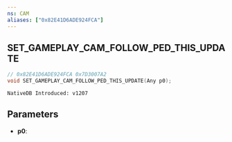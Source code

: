 ```yaml
---
ns: CAM
aliases: ["0x82E41D6ADE924FCA"]
---
```

## SET_GAMEPLAY_CAM_FOLLOW_PED_THIS_UPDATE

```c
// 0x82E41D6ADE924FCA 0x7D3007A2
void SET_GAMEPLAY_CAM_FOLLOW_PED_THIS_UPDATE(Any p0);
```

```
NativeDB Introduced: v1207
```

## Parameters
* **p0**:
